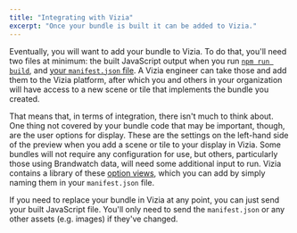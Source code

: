 ```yaml
---
title: "Integrating with Vizia"
excerpt: "Once your bundle is built it can be added to Vizia."
---
```


Eventually, you will want to add your bundle to Vizia. To do that, you'll need two files at minimum: the built JavaScript output when you run [`npm run build`](../tapi-api/package-json.html), and [your `manifest.json` file](../tapir-api/manifest-json.html). A Vizia engineer can take those and add them to the Vizia platform, after which you and others in your organization will have access to a new scene or tile that implements the bundle you created.

That means that, in terms of integration, there isn't much to think about. One thing not covered by your bundle code that may be important, though, are the user options for display. These are the settings on the left-hand side of the preview when you add a scene or tile to your display in Vizia. Some bundles will not require any configuration for use, but others, particularly those using Brandwatch data, will need some additional input to run. Vizia contains a library of these [option views](./option-views.html), which you can add by simply naming them in your `manifest.json` file.

If you need to replace your bundle in Vizia at any point, you can just send your built JavaScript file. You'll only need to send the `manifest.json` or any other assets (e.g. images) if they've changed.
